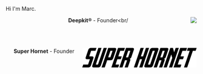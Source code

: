 Hi I'm Marc.


<div align=center>
  
<p width=500>
<img src="https://raw.githubusercontent.com/deepkit/deepkit/master/assets/logo-white.png" align="right" />

**Deepkit®** - Founder<br/
<br/>
<br/>
<br/>
<br/>

</p>

<p width=500>
<img src="https://raw.githubusercontent.com/marcj/marcj/master/SUPERHORNET.svg" align="right" />

**Super Hornet** - Founder
<br/>
<br/>
<br/>
<br/>
</p>

</div>
